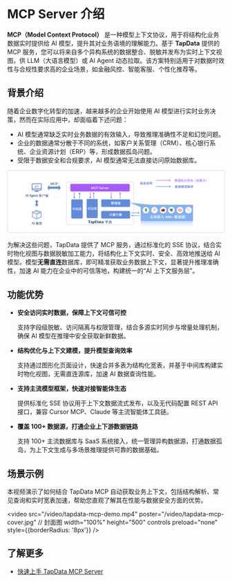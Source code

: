 # MCP Server 介绍

**MCP（Model Context Protocol）** 是一种模型上下文协议，用于将结构化业务数据实时提供给 AI 模型，提升其对业务语境的理解能力。基于 **TapData** 提供的 MCP 服务，您可以将来自多个异构系统的数据整合、脱敏并发布为实时上下文视图，供 LLM（大语言模型）或 AI Agent 动态拉取。该方案特别适用于对数据时效性与合规性要求高的企业场景，如金融风控、智能客服、个性化推荐等。

## 背景介绍

随着企业数字化转型的加速，越来越多的企业开始使用 AI 模型进行实时业务决策，然而在实际应用中，却面临着下述问题：

- AI 模型通常缺乏实时业务数据的有效输入，导致推理准确性不足和幻觉问题。
- 企业的数据通常分散于不同的系统，如客户关系管理（CRM）、核心银行系统、企业资源计划（ERP）等，形成数据孤岛问题。
- 受限于数据安全和合规要求，AI 模型通常无法直接访问原始数据库。

![TapData MCP Server 工作原理介绍](../images/tapdata_mcp_server_introduction.png)

为解决这些问题，TapData 提供了 MCP 服务，通过标准化的 SSE 协议，结合实时物化视图与数据脱敏加工能力，将结构化上下文实时、安全、高效地推送给 AI 模型。模型**无需直连**数据库，即可精准获取业务数据上下文，显著提升推理准确性，加速 AI 能力在企业中的可信落地，构建统一的“AI 上下文服务层”。

## 功能优势

- **安全访问实时数据，保障上下文可信可控**

  支持字段级脱敏、访问隔离与权限管理，结合多源实时同步与增量处理机制，确保 AI 模型在推理中安全获取新鲜数据。

- **结构优化与上下文建模，提升模型查询效率**

  支持通过图形化页面设计，快速合并多表为结构化宽表，并基于中间库构建实时物化视图，无需直连源库，加速 AI 数据查询性能。

- **支持主流模型框架，快速对接智能体生态**

  提供标准化 SSE 协议用于上下文数据流式发布，以及无代码配置 REST API 接口，兼容 Cursor MCP、Claude 等主流智能体工具链。

- **覆盖 100+ 数据源，打通企业上下游数据链路**

  支持 100+ 主流数据库与 SaaS 系统接入，统一管理异构数据源，打通数据孤岛，为上下文生成与多场景推理提供可靠的数据基础。

## 场景示例

本视频演示了如何结合 TapData MCP 自动获取业务上下文，包括结构解析、常见查询和实时宽表加速，帮助您直观了解其在性能与数据安全方面的优势。

<video
  src="/video/tapdata-mcp-demo.mp4"
  poster="/video/tapdata-mcp-cover.jpg"   // 封面图
  width="100%"
  height="500"
  controls
  preload="none"
  style={{borderRadius: '8px'}} />


## 了解更多

- [快速上手 TapData MCP Server](quick-start.md)